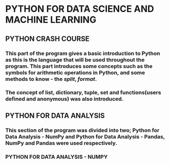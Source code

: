 # **PYTHON FOR DATA SCIENCE AND MACHINE LEARNING**

## **PYTHON CRASH COURSE**

### This part of the program gives a basic introduction to Python as this is the language that will be used throughout the program. This part introduces some concepts such as the symbols for arithmetic operations in Python, and some methods to know - the _split_, _format_.

### The concept of list, dictionary, tuple, set and functions(users defined and anonymous) was also introduced.


## **PYTHON FOR DATA ANALYSIS**

### This section of the program was divided into two; Python for Data Analysis - NumPy and Python for Data Analysis - Pandas, NumPy and Pandas were used respectively.

### **PYTHON FOR DATA ANALYSIS - NUMPY**

